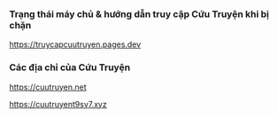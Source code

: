 ### Trạng thái máy chủ & hướng dẫn truy cập Cứu Truyện khi bị chặn

https://truycapcuutruyen.pages.dev

### Các địa chỉ của Cứu Truyện

https://cuutruyen.net

https://cuutruyent9sv7.xyz

<!--
**cuutruyen/cuutruyen** is a ✨ _special_ ✨ repository because its `README.md` (this file) appears on your GitHub profile.

Here are some ideas to get you started:

- 🔭 I’m currently working on ...
- 🌱 I’m currently learning ...
- 👯 I’m looking to collaborate on ...
- 🤔 I’m looking for help with ...
- 💬 Ask me about ...
- 📫 How to reach me: ...
- 😄 Pronouns: ...
- ⚡ Fun fact: ...
-->
